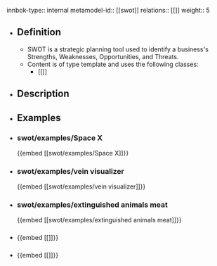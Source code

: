 innbok-type:: internal
metamodel-id:: [[swot]]
relations:: [[]]
weight:: 5

- ## Definition
  - SWOT is a strategic planning tool used to identify a business's Strengths, Weaknesses, Opportunities, and Threats.
  - Content is of type template and uses the following classes:
    - [[]]
- ## Description
- ## Examples
- ### swot/examples/Space X
  {{embed [[swot/examples/Space X]]}}
- ### swot/examples/vein visualizer
  {{embed [[swot/examples/vein visualizer]]}}
- ### swot/examples/extinguished animals meat
  {{embed [[swot/examples/extinguished animals meat]]}}
- ### 
  {{embed [[]]}}
- ### 
  {{embed [[]]}}


